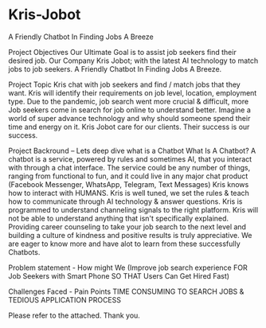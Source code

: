 # Kris-Jobot
A Friendly Chatbot In Finding Jobs A Breeze

Project Objectives 
Our Ultimate Goal is to assist job seekers find their desired job.
Our Company Kris Jobot; with the latest AI technology to match jobs to job seekers. A Friendly Chatbot In Finding Jobs A Breeze.

Project Topic
Kris chat with job seekers and find / match jobs that they want. Kris will identify their requirements on job level, location, employment type.
Due to the pandemic, job search went more crucial & difficult, more Job seekers come in search for job online to understand better.
Imagine a world of super advance technology and why should someone spend their time and energy on it.
Kris Jobot care for our clients. Their success is our success.

Project Backround – Lets deep dive what is a Chatbot
What Is A Chatbot?
A chatbot is a service, powered by rules and sometimes AI, that you interact with through a chat interface. The service could be any number of things, ranging from functional to fun, and it could live in any major chat product (Facebook Messenger, WhatsApp, Telegram, Text Messages)
Kris knows how to interact with HUMANS.
Kris is well tuned, we set the rules & teach how to communicate through AI technology & answer questions.
Kris is programmed to understand channeling signals to the right platform.
Kris will not be able to understand anything that isn't specifically explained.
Providing career counseling to take your job search to the next level and building a culture of kindness and positive results is truly appreciative. We are eager to know more and have alot to learn from these successfully Chatbots.

Problem statement - How might We (Improve job search experience FOR Job Seekers with Smart Phone SO THAT Users Can Get Hired Fast)

Challenges Faced - Pain Points 
TIME CONSUMING TO SEARCH JOBS & TEDIOUS APPLICATION PROCESS

Please refer to the attached. Thank you.

